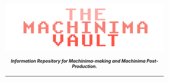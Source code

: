<img src="/git-assets/temp_logo_machinima-vault.png" alt="Logo of the Machinima Vault"/>

<h5 align="center">Information Repository for Machinima-making and Machinima Post-Production.</h5>

---
